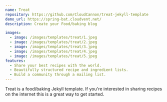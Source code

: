 ```yaml
---
name: Treat
repository: https://github.com/CloudCannon/treat-jekyll-template
demo_url: https://spring-bat.cloudvent.net/
description: Create your Food/baking blog

images:
  - image: /images/templates/treat/1.jpeg
  - image: /images/templates/treat/2.jpeg
  - image: /images/templates/treat/3.jpeg
  - image: /images/templates/treat/4.jpeg
  - image: /images/templates/treat/5.jpeg
features:
  - Share your best recipes with the world.
  - Beautifully structured recipe and ingredient lists.
  - Build a community through a mailing list.
---
```


Treat is a food/baking Jekyll template. If you're interested in sharing recipes on the internet this is a great way to get started.
